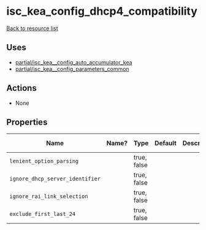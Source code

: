 # isc_kea_config_dhcp4_compatibility

[Back to resource list](../README.md#resources)

## Uses

- [partial/isc_kea__config_auto_accumulator_kea](partial/isc_kea__config_auto_accumulator_kea.md)
- [partial/isc_kea__config_parameters_common](partial/isc_kea__config_parameters_common.md)

## Actions

- None

## Properties

| Name                            | Name? | Type        | Default | Description | Allowed Values |
| ------------------------------- | ----- | ----------- | ------- | ----------- | -------------- |
| `lenient_option_parsing`        |       | true, false |         |             |                |
| `ignore_dhcp_server_identifier` |       | true, false |         |             |                |
| `ignore_rai_link_selection`     |       | true, false |         |             |                |
| `exclude_first_last_24`         |       | true, false |         |             |                |

